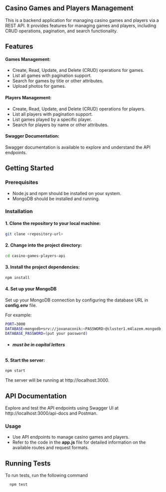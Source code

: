 
## Casino Games and Players Management

This is a backend application for managing casino games and players via a REST API. It provides features for managing games and players, including CRUD operations, pagination, and search functionality.


## Features
#### Games Management:
- Create, Read, Update, and Delete (CRUD) operations for games.
- List all games with pagination support.
- Search for games by title or other attributes.
- Upload photos for games.

#### Players Management:
- Create, Read, Update, and Delete (CRUD) operations for players.
- List all players with pagination support.
- List games played by a specific player.
- Search for players by name or other attributes.

#### Swagger Documentation:

Swagger documentation is available to explore and understand the API endpoints.


## Getting Started

### Prerequisites
- Node.js and npm should be installed on your system.
- MongoDB should be installed and running.


### Installation

#### 1. Clone the repository to your local machine:
```bash
git clone <repository-url> 
```

#### 2. Change into the project directory:
```bash
cd casino-games-players-api
```
#### 3. Install the project dependencies:
```bash
npm install
```
#### 4. Set up your MongoDB
Set up your MongoDB connection by configuring the database URL in **config.env** file.

For example:
```bash
PORT=3000
DATABASE=mongodb+srv://jovanaconik:<PASSWORD>@cluster1.m4lazem.mongodb.net/?retryWrites=true&w=majority
DATABASE_PASSWORD=(put your password)
```
- ###### **<PASSWORD> must be in capital letters**


#### 5. Start the server:
```bash
npm start
```
The server will be running at http://localhost:3000.


## API Documentation

Explore and test the API endpoints using Swagger UI at http://localhost:3000/api-docs and Postman.

### Usage
- Use API endpoints to manage casino games and players.
- Refer to the code in the **app.js** file for detailed information on the available routes and request formats.
## Running Tests

To run tests, run the following command
```bash
  npm test
```


